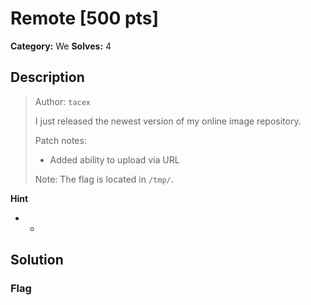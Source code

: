 # Remote [500 pts]

**Category:** We
**Solves:** 4

## Description
><p>Author: <code>tacex</code></p><p>I just released the newest version of my online image repository.</p><p>Patch notes:</p><ul><li>Added ability to upload via URL</li></ul><p>Note: The flag is located in <code>/tmp/</code>.</p>

**Hint**
* -

## Solution

### Flag

